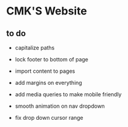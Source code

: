 # CMK'S Website

## to do
- capitalize paths
- lock footer to bottom of page
- import content to pages
- add margins on everything
- add media queries to make mobile friendly
- smooth animation on nav dropdown

- fix drop down cursor range